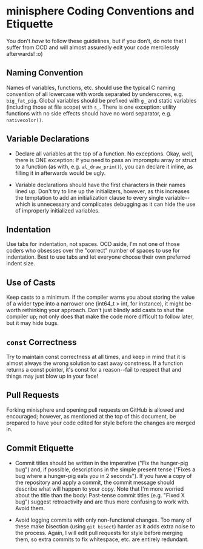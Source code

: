 minisphere Coding Conventions and Etiquette
===========================================

You don't *have* to follow these guidelines, but if you don't, do note that I
suffer from OCD and will almost assuredly edit your code mercilessly afterwards!
:o) 

Naming Convention
-----------------
Names of variables, functions, etc. should use the typical C naming convention
of all lowercase with words separated by underscores, e.g. `big_fat_pig`. Global
variables should be prefixed with `g_` and static variables (including those at
file scope) with `s_`. There is one exception: utility functions with no side
effects should have no word separator, e.g. `nativecolor()`.

Variable Declarations
---------------------
* Declare all variables at the top of a function. No exceptions. Okay, well,
  there is ONE exception: If you need to pass an impromptu array or struct to a
  function (as with, e.g. `al_draw_prim()`), you can declare it inline, as
  filling it in afterwards would be ugly.

* Variable declarations should have the first characters in their names lined
  up. Don't try to line up the initializers, however, as this increases the
  temptation to add an initialization clause to every single variable--which is
  unnecessary and complicates debugging as it can hide the use of improperly
  initialized variables.

Indentation
-----------
Use tabs for indentation, not spaces. OCD aside, I'm not one of those coders who
obsesses over the "correct" number of spaces to use for indentation. Best to use
tabs and let everyone choose their own preferred indent size.

Use of Casts
------------
Keep casts to a minimum. If the compiler warns you about storing the value of a
wider type into a narrower one (int64_t > int, for instance), it might be worth
rethinking your approach.  Don't just blindly add casts to shut the compiler up;
not only does that make the code more difficult to follow later, but it may hide
bugs.

`const` Correctness
-------------------
Try to maintain const correctness at all times, and keep in mind that it is
almost always the wrong solution to cast away constness. If a function returns a
const pointer, it's const for a reason--fail to respect that and things may just
blow up in your face!

Pull Requests
-------------
Forking minisphere and opening pull requests on GitHub is allowed and
encouraged; however, as mentioned at the top of this document, be prepared to
have your code edited for style before the changes are merged in.

Commit Etiquette
----------------
* Commit titles should be written in the imperative ("Fix the hunger-pig bug")
  and, if possible, descriptions in the simple present tense ("Fixes a bug where
  a hunger-pig eats you in 2 seconds"). If you have a copy of the repository and
  apply a commit, the commit message should describe what will happen to your
  copy. Note that I'm more worried about the title than the body: Past-tense
  commit titles (e.g. "Fixed X bug") suggest retroactivity and are thus more
  confusing to work with. Avoid them.

* Avoid logging commits with only non-functional changes. Too many of these make
  bisection (using `git bisect`) harder as it adds extra noise to the process.
  Again, I will edit pull requests for style before merging them, so extra
  commits to fix whitespace, etc. are entirely redundant.
